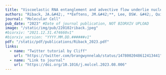 ```yaml
---
title: "Viscoelastic RNA entanglement and advective flow underlie nucleolar form and function"
authors: "Riback, JA.&#42;, **Eeftens, JM.&#42;**, Lee, DSW. &#42;, Quinodoz, SA., Beckers, L., Becker, LA., Brangwynne, CP."
journal: "Molecular Cell"
pub_date: "2023" #Date of journal publication, NOT BIORXIV UPLOAD
image: "/static/img/pub/220102riback.jpeg"
#biorxiv: "2021.12.31.474660v1"
#biorxiv_version: "YYYY.MM.DD.######v1"
pdf: "/static/pdf/publications/Riback_2023.pdf"
links:
  - name: "Twitter tutorial by Cliff"
    url: "https://twitter.com/brangwynnelab/status/1478002048612413441"
  - name: "Link to journal"
    url: "https://doi.org/10.1016/j.molcel.2023.08.006"
---
```

